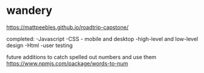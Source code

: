 # wandery

https://mattpeebles.github.io/roadtrip-capstone/

completed:
-Javascript
-CSS - mobile and desktop
-high-level and low-level design
-Html
-user testing

future additions
	to catch spelled out numbers and use them
		https://www.npmjs.com/package/words-to-num